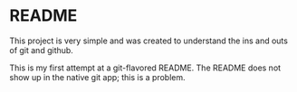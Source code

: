 README
=======

This project is very simple and was created to understand the ins and outs of git and github.

This is my first attempt at a git-flavored README. The README does not show up in the native git app; this is a problem.